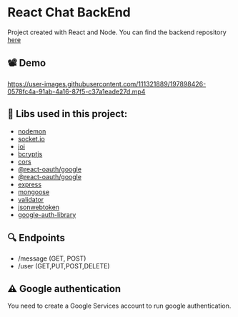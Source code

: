 # React Chat BackEnd

Project created with React and Node. You can find the backend repository [here](https://github.com/LuccaZVPS/React-Chat-BackEnd)

## 📽️ Demo 
https://user-images.githubusercontent.com/111321889/197898426-0578fc4a-91ab-4a16-87f5-c37a1eade27d.mp4

## 🔨 Libs used in this project:
 - [nodemon](https://www.npmjs.com/package/styled-components)
 - [socket.io](https://www.npmjs.com/package/socket.io-client)
 - [joi](https://www.npmjs.com/package/react-icons)
  - [bcryptjs](https://www.npmjs.com/package/react-hot-toast)
 - [cors](https://www.npmjs.com/package/cors)
  - [@react-oauth/google](https://www.npmjs.com/package/@react-oauth/google)
  -   [@react-oauth/google](https://www.npmjs.com/package/@react-oauth/google)
  - [express](https://www.npmjs.com/package/express)
  - [mongoose](https://www.npmjs.com/package/mongoose)
  - [validator](https://www.npmjs.com/package/validator)
  - [jsonwebtoken](https://www.npmjs.com/package/jsonwebtoken)
  - [google-auth-library](https://www.npmjs.com/package/google-auth-library)

  ## 🔍 Endpoints
  - /message (GET, POST)
  - /user (GET,PUT,POST,DELETE)
## ⚠️ Google authentication
You need to create a Google Services account to run google authentication.






